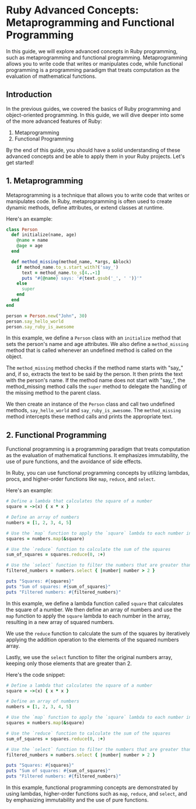 # Ruby Advanced Concepts: Metaprogramming and Functional Programming

In this guide, we will explore advanced concepts in Ruby programming, such as metaprogramming and functional programming. Metaprogramming allows you to write code that writes or manipulates code, while functional programming is a programming paradigm that treats computation as the evaluation of mathematical functions.

## Introduction

In the previous guides, we covered the basics of Ruby programming and object-oriented programming. In this guide, we will dive deeper into some of the more advanced features of Ruby:

1. Metaprogramming
2. Functional Programming

By the end of this guide, you should have a solid understanding of these advanced concepts and be able to apply them in your Ruby projects. Let's get started!

## 1. Metaprogramming

Metaprogramming is a technique that allows you to write code that writes or manipulates code. In Ruby, metaprogramming is often used to create dynamic methods, define attributes, or extend classes at runtime.

Here's an example:

```ruby
class Person
  def initialize(name, age)
    @name = name
    @age = age
  end

  def method_missing(method_name, *args, &block)
    if method_name.to_s.start_with?('say_')
      text = method_name.to_s[4..-1]
      puts "#{@name} says: '#{text.gsub('_', ' ')}'"
    else
      super
    end
  end
end

person = Person.new("John", 30)
person.say_hello_world
person.say_ruby_is_awesome
```

In this example, we define a `Person` class with an `initialize` method that sets the person's name and age attributes. We also define a `method_missing` method that is called whenever an undefined method is called on the object.

The `method_missing` method checks if the method name starts with "say\_" and, if so, extracts the text to be said by the person. It then prints the text with the person's name. If the method name does not start with "say\_", the method\_missing method calls the `super` method to delegate the handling of the missing method to the parent class.

We then create an instance of the `Person` class and call two undefined methods, `say_hello_world` and `say_ruby_is_awesome`. The `method_missing` method intercepts these method calls and prints the appropriate text.

## 2. Functional Programming

Functional programming is a programming paradigm that treats computation as the evaluation of mathematical functions. It emphasizes immutability, the use of pure functions, and the avoidance of side effects.

In Ruby, you can use functional programming concepts by utilizing lambdas, procs, and higher-order functions like `map`, `reduce`, and `select`.

Here's an example:

```ruby
# Define a lambda that calculates the square of a number
square = ->(x) { x * x }

# Define an array of numbers
numbers = [1, 2, 3, 4, 5]

# Use the `map` function to apply the `square` lambda to each number in the array
squares = numbers.map(&square)

# Use the `reduce` function to calculate the sum of the squares
sum_of_squares = squares.reduce(0, :+)

# Use the `select` function to filter the numbers that are greater than 2
filtered_numbers = numbers.select { |number| number > 2 }

puts "Squares: #{squares}"
puts "Sum of squares: #{sum_of_squares}"
puts "Filtered numbers: #{filtered_numbers}"
```

In this example, we define a lambda function called `square` that calculates the square of a number. We then define an array of numbers and use the `map` function to apply the `square` lambda to each number in the array, resulting in a new array of squared numbers.

We use the `reduce` function to calculate the sum of the squares by iteratively applying the addition operation to the elements of the squared numbers array.

Lastly, we use the `select` function to filter the original numbers array, keeping only those elements that are greater than 2.

Here's the code snippet:

```ruby
# Define a lambda that calculates the square of a number
square = ->(x) { x * x }

# Define an array of numbers
numbers = [1, 2, 3, 4, 5]

# Use the `map` function to apply the `square` lambda to each number in the array
squares = numbers.map(&square)

# Use the `reduce` function to calculate the sum of the squares
sum_of_squares = squares.reduce(0, :+)

# Use the `select` function to filter the numbers that are greater than 2
filtered_numbers = numbers.select { |number| number > 2 }

puts "Squares: #{squares}"
puts "Sum of squares: #{sum_of_squares}"
puts "Filtered numbers: #{filtered_numbers}"
```

In this example, functional programming concepts are demonstrated by using lambdas, higher-order functions such as `map`, `reduce`, and `select`, and by emphasizing immutability and the use of pure functions.
